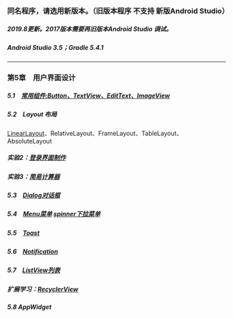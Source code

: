 ### 同名程序，请选用新版本。（旧版本程序 不支持 新版Android Studio）
##### 2019.8更新。2017版本需要再旧版本Android Studio 调试。
##### Android Studio 3.5；Gradle 5.4.1

--------------------

### 第5章　用户界面设计　
##### 5.1　[常用组件:Button、TextView、EditText、ImageView](https://github.com/HBU/AndroidDemo/tree/master/chapter05/ViewExample)　
##### 5.2　Layout 布局
[LinearLayout](https://github.com/HBU/AndroidDemo/tree/master/chapter05/LayOut)、RelativeLayout、FrameLayout、TableLayout、AbsoluteLayout
##### 实验2：[登录界面制作](https://github.com/HBU/AndroidDemo/tree/master/chapter05/Login)
##### 实验3：[简易计算器](https://github.com/HBU/AndroidDemo/tree/master/chapter05/CalculatorDemo)
##### 5.3　[Dialog对话框](https://github.com/HBU/AndroidDemo/tree/master/chapter05/Dialog)　
##### 5.4　[Menu菜单](https://github.com/HBU/AndroidDemo/tree/master/chapter05/Menu)     [spinner下拉菜单](https://github.com/HBU/AndroidDemo/tree/master/chapter05/Spineer)
##### 5.5　[Toast](https://github.com/HBU/AndroidDemo/tree/master/chapter05/ToastDemo)　　
##### 5.6　[Notification](https://github.com/HBU/AndroidDemo/tree/master/chapter05/Notification)
##### 5.7　[ListView列表](https://github.com/HBU/AndroidDemo/tree/master/chapter05/ListViewTest)　
##### 扩展学习：[RecyclerView](https://github.com/HBU/AndroidDemo/tree/master/chapter05/ReckyclerViewTest)　
##### 5.8 AppWidget
